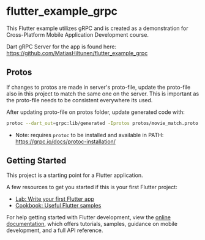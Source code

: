 # flutter_example_grpc


This Flutter example utilizes gRPC and is created as a demonstration for Cross-Platform Mobile Application Development course.

Dart gRPC Server for the app is found here: https://github.com/MatiasHiltunen/flutter_example_grpc

## Protos

If changes to protos are made in server's proto-file, update the proto-file also in this project to match the same one on the server. This is important as the proto-file needs to be consistent everywhere its used. 


After updating proto-file on protos folder, update generated code with:

```bash
protoc --dart_out=grpc:lib/generated -Iprotos protos/movie_match.proto
```

- Note: requires `protoc` to be installed and available in PATH: https://grpc.io/docs/protoc-installation/





## Getting Started

This project is a starting point for a Flutter application.

A few resources to get you started if this is your first Flutter project:

- [Lab: Write your first Flutter app](https://docs.flutter.dev/get-started/codelab)
- [Cookbook: Useful Flutter samples](https://docs.flutter.dev/cookbook)

For help getting started with Flutter development, view the
[online documentation](https://docs.flutter.dev/), which offers tutorials,
samples, guidance on mobile development, and a full API reference.
